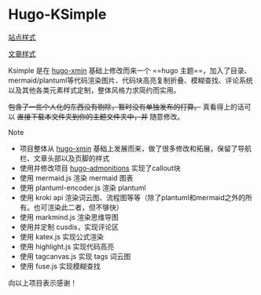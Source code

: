 # Hugo-KSimple

[站点样式](https://captainwc.github.io)

[文章样式](https://captainwc.github.io/%E6%B5%8B%E8%AF%95/markdown-demo/)

Ksimple 是在 [hugo-xmin](https://github.com/yihui/hugo-xmin) 基础上修改而来一个 ==hugo 主题==，加入了目录、mermaid/plantuml等代码渲染图片、代码块高亮复制折叠、模糊查找、评论系统以及其他各类元素样式定制，整体风格力求简约而实用。

~~包含了一些个人化的东西没有剔除，暂时没有单独发布的打算。~~ 真看得上的话可以 ~~直接下载本文件夹到你的主题文件夹中，并~~ 随意修改。

> [!note]
> - 项目整体从 [hugo-xmin](https://github.com/yihui/hugo-xmin) 基础上发展而来，做了很多修改和拓展，保留了导航栏、文章头部以及页脚的样式
> - 使用并修改项目 [hugo-admonitions](https://github.com/KKKZOZ/hugo-admonitions) 实现了callout块
> - 使用 mermaid.js 渲染 mermaid 图表
> - 使用 plantuml-encoder.js 渲染 plantuml
> - 使用 kroki api 渲染词云图、流程图等等（除了plantuml和mermaid之外的所有。也可渲染此二者，但不够快）
> - 使用 markmind.js 渲染思维导图
> - 使用并定制 cusdis，实现评论区
> - 使用 katex.js 实现公式渲染
> - 使用 highlight.js 实现代码高亮
> - 使用 tagcanvas.js 实现 tags 词云图
> - 使用 fuse.js 实现模糊查找

向以上项目表示感谢！
